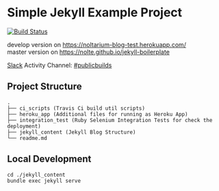 # Simple Jekyll Example Project

 [![Build Status](https://travis-ci.org/nolte/jekyll-boilerplate.svg?branch=master)](https://travis-ci.org/nolte/jekyll-boilerplate)

 develop version on https://noltarium-blog-test.herokuapp.com/   
 master version on https://nolte.github.io/jekyll-boilerplate   

[Slack](https://slack.com) Activity Channel: [#publicbuilds](https://noltarium.slack.com/messages/C156TTDD4/)

## Project Structure


```
.
├── ci_scripts (Travis Ci build util scripts)
├── heroku_app (Additional files for running as Heroku App)
├── integration_test (Ruby Selenium Integration Tests for check the deployment)
├── jekyll_content (Jekyll Blog Structure)
└── readme.md
```

## Local Development

```
cd ./jekyll_content
bundle exec jekyll serve
```
